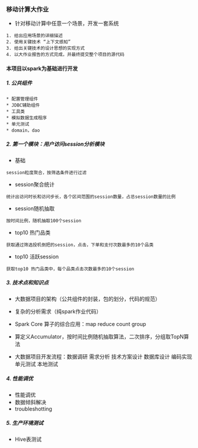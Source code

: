 ### 移动计算大作业
* 针对移动计算中任意一个场景，开发一套系统

```
1. 给出应用场景的详细描述
2. 使用关键技术 “上下文感知”
3. 给出关键技术的设计思想的实现方式
4. 以大作业报告的方式完成，并最终提交整个项目的源代码
```

#### 本项目以spark为基础进行开发
##### 1. 公共组件
```$xslt
* 配置管理组件
* JDBC辅助组件
* 工具类
* 模拟数据生成程序
* 单元测试
* domain，dao
```
    

##### 2. 第一个模块：用户访问session分析模块
* 基础
```$xslt
session粒度聚合，按筛选条件进行过滤
```
* session聚合统计

```$xslt
统计出访问时长和访问步长，各个区间范围的session数量，占总session数量的比例
```

* session随机抽取

```$xslt
按时间比例，随机抽取100个session
```

* top10 热门品类

```$xslt
获取通过筛选投机倒把的session，点击，下单和支付次数最多的10个品类
```

* top10 活跃session

```$xslt
获取top10 热门品类中，每个品类点击次数最多的10个session
```

##### 3. 技术点和知识点

* 大数据项目的架构（公共组件的封装，包的划分，代码的规范）

* 复杂的分析需求（纯spark作业代码）

* Spark Core 算子的综合应用：map reduce count group

* 算定义Accumulator，按时间比例随机抽取算法，二次排序，分组取TopN算法

* 大数据项目开发流程：数据调研 需求分析 技术方案设计 数据库设计 编码实现 单元测试 本地测试

##### 4. 性能调优
* 性能调优
* 数据倾斜解决
* troubleshotting

##### 5. 生产环境测试
* Hive表测试





